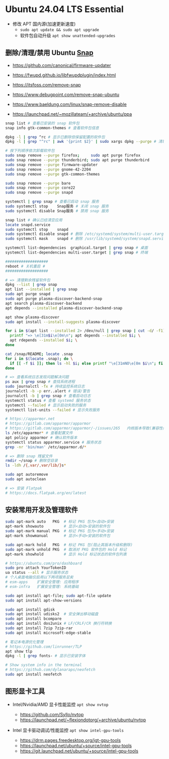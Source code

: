# Ubuntu 24.04 LTS Essential

- 修改 APT 国内源(加速更新速度)
  * `sudo apt update && sudo apt upgrade`
  * 软件包自动升级 `apt show unattended-upgrades`

## 删除/清理/禁用 Ubuntu [Snap](https://snapcraft.io)

- https://github.com/canonical/firmware-updater
- https://fwupd.github.io/libfwupdplugin/index.html

- https://itsfoss.com/remove-snap
- https://www.debugpoint.com/remove-snap-ubuntu
- https://www.baeldung.com/linux/snap-remove-disable
- https://launchpad.net/~mozillateam/+archive/ubuntu/ppa

```bash
snap list # 查看已安装的 snap 软件包
snap info gtk-common-themes # 查看软件包信息

dpkg -l | grep ^rc # 显示已删除但保留配置的软件包
dpkg -l | grep "^rc" | awk '{print $2}' | sudo xargs dpkg --purge # 清理残留

# 按下列顺序依次卸载软件包
sudo snap remove --purge firefox;     sudo apt purge firefox
sudo snap remove --purge thunderbird; sudo apt purge thunderbird
sudo snap remove --purge firmware-updater
sudo snap remove --purge gnome-42-2204
sudo snap remove --purge gtk-common-themes

sudo snap remove --purge bare
sudo snap remove --purge core22
sudo snap remove --purge snapd

systemctl | grep snap # 查看已启动 snap 服务
sudo systemctl stop    Snap服务 # 关闭 snap 服务
sudo systemctl disable Snap服务 # 禁用 snap 服务

snap list # 确认已经清空应用
locate snapd.service
sudo systemctl stop    snapd
sudo systemctl disable snapd # 删除 /etc/systemd/system/multi-user.target.wants/snapd.service
sudo systemctl mask    snapd # 删除 /usr/lib/systemd/system/snapd.service → /dev/null

systemctl list-dependencies  graphical.target | grep snap # 桌面
systemctl list-dependencies multi-user.target | grep snap # 终端

###################
reboot # 关机重启 #
###################

# => 清理剩余残留软件包
dpkg --list | grep snap
apt list --installed | grep snap
sudo apt purge snapd
sudo apt purge plasma-discover-backend-snap
apt search plasma-discover-backend
apt depends --installed plasma-discover-backend-snap

apt show plasma-discover
sudo apt install --install-suggests plasma-discover

for i in $(apt list --installed 2> /dev/null | grep snap | cut -d/ -f1); do \
  printf "=> \e[31m$i\e[0m\n"; apt depends --installed $i; \
  apt rdepends --installed $i; \
done

cat /snap/README; locate .snap
for i in $(locate .snap); do \
  if [[ -f $i ]]; then ls -hl $i; else printf "\e[31mNO\e[0m $i\n"; fi \
done

# => 查看系统日志发现问题解决问题
ps aux | grep snap # 查找系统进程
sudo journalctl -fx # 持续监控系统日志
journalctl -b -p err..alert # 错误/警告
journalctl -b | grep snap # 查看启动日志
systemctl status # 查看 systemd 服务状态
systemctl --failed # 显示启动失败的服务
systemctl list-units --failed # 显示失败服务

# https://apparmor.net
# https://gitlab.com/apparmor/apparmor
# https://gitlab.com/apparmor/apparmor/-/issues/265   内核版本导致(兼容性问题)
ls /etc/apparmor* # 查看配置文件
apt policy apparmor # 确认软件版本
systemctl status apparmor.service # 服务状态
grep -nr 'bin/man' /etc/apparmor.d/*

# => 删除 snap 残留文件
rmdir ~/snap # 删除空目录
ls -ldh /{,var/,var/lib/}s*

sudo apt autoremove
sudo apt autoclean

# => 安装 Flatpak
# https://docs.flatpak.org/en/latest
```

## 安装常用开发及管理软件

```bash
sudo apt-mark auto   PKG  # 标记 PKG 包为<自动>安装
apt-mark showauto         # 显示<自动>安装的软件包
sudo apt-mark manual PKG  # 标记 PKG 包为<手动>安装
apt-mark showmanual       # 显示<手动>安装的软件包

sudo apt-mark hold   PKG  # 标记 PKG 包(阻止其版本升级和删除)
sudo apt-mark unhold PKG  # 取消对 PKG 软件包的 Hold 标记
apt-mark showhold         # 显示 Hold 标记状态的软件包列表

# https://ubuntu.com/pro/dashboard
sudo pro attach YourTokenID
ua status --all # 显示服务状态
# 个人桌面电脑仅启用以下两项服务足矣
# esm-apps    扩展安全管理: 应用程序
# esm-infra   扩展安全管理: 系统基础

sudo apt install apt-file; sudo apt-file update
sudo apt install apt-show-versions

sudo apt install gdisk
sudo apt install udisks2  # 安全弹出移动磁盘
sudo apt install bcompare
sudo apt install dos2unix # LF/CRLF/CR 换行符转换
sudo apt install 7zip 7zip-rar
sudo apt install microsoft-edge-stable

# 笔记本电源优化管理
# https://github.com/linrunner/TLP
apt show tlp
dpkg -l | grep fonts- # 显示已安装字体

# Show system info in the terminal
# https://github.com/dylanaraps/neofetch
sudo apt install neofetch
```

## 图形显卡工具

- Intel/Nvidia/AMD 显卡性能监控 `apt show nvtop`
  * https://github.com/Syllo/nvtop
  * https://launchpad.net/~flexiondotorg/+archive/ubuntu/nvtop

- Intel 显卡驱动调试/性能监控 `apt show intel-gpu-tools`
  * https://drm.pages.freedesktop.org/igt-gpu-tools
  * https://launchpad.net/ubuntu/+source/intel-gpu-tools
  * https://git.launchpad.net/ubuntu/+source/intel-gpu-tools

